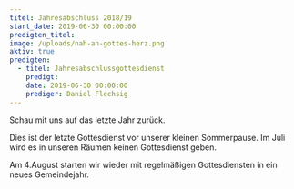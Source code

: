 ```yaml
---
titel: Jahresabschluss 2018/19
start_date: 2019-06-30 00:00:00
predigten_titel:
image: /uploads/nah-an-gottes-herz.png
aktiv: true
predigten:
  - titel: Jahresabschlussgottesdienst
    predigt:
    date: 2019-06-30 00:00:00
    prediger: Daniel Flechsig
---
```


Schau mit uns auf das letzte Jahr zur&uuml;ck.

Dies ist der letzte Gottesdienst vor unserer kleinen Sommerpause. Im Juli wird es in unseren R&auml;umen keinen Gottesdienst geben.

Am 4.August starten wir wieder mit regelm&auml;&szlig;igen Gottesdiensten in ein neues Gemeindejahr.